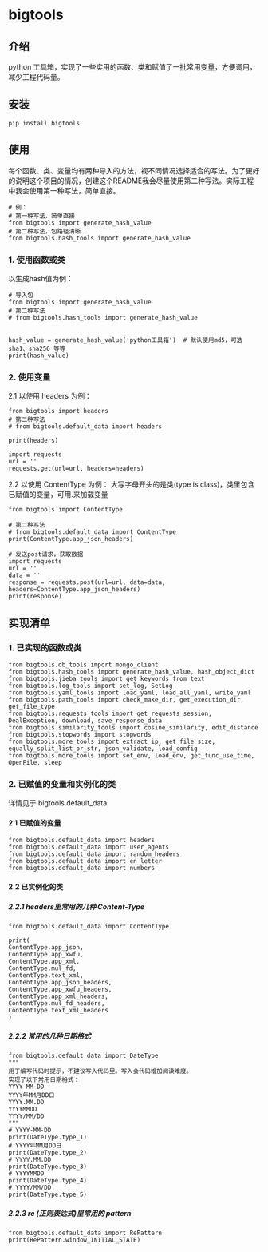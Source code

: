 # bigtools

## 介绍
python 工具箱，实现了一些实用的函数、类和赋值了一批常用变量，方便调用，减少工程代码量。

## 安装

```
pip install bigtools
```
    

## 使用
每个函数、类、变量均有两种导入的方法，视不同情况选择适合的写法。为了更好的说明这个项目的情况，创建这个README我会尽量使用第二种写法。实际工程中我会使用第一种写法，简单直接。

```python3
# 例：
# 第一种写法，简单直接
from bigtools import generate_hash_value
# 第二种写法，包路径清晰
from bigtools.hash_tools import generate_hash_value
```

### 1. 使用函数或类
以生成hash值为例：
```python3
# 导入包
from bigtools import generate_hash_value
# 第二种写法
# from bigtools.hash_tools import generate_hash_value


hash_value = generate_hash_value('python工具箱')  # 默认使用md5，可选sha1、sha256 等等
print(hash_value)
```
### 2. 使用变量
2.1 以使用 headers 为例：
```python3
from bigtools import headers
# 第二种写法
# from bigtools.default_data import headers

print(headers)

import requests
url = ''
requests.get(url=url, headers=headers)
```
2.2 以使用 ContentType 为例：
大写字母开头的是类(type is class)，类里包含已赋值的变量，可用.来加载变量

```python3
from bigtools import ContentType

# 第二种写法
# from bigtools.default_data import ContentType
print(ContentType.app_json_headers)

# 发送post请求，获取数据
import requests
url = ''
data = ''
response = requests.post(url=url, data=data, headers=ContentType.app_json_headers)
print(response)
```
## 实现清单
### 1. 已实现的函数或类
```python3
from bigtools.db_tools import mongo_client
from bigtools.hash_tools import generate_hash_value, hash_object_dict
from bigtools.jieba_tools import get_keywords_from_text
from bigtools.log_tools import set_log, SetLog
from bigtools.yaml_tools import load_yaml, load_all_yaml, write_yaml
from bigtools.path_tools import check_make_dir, get_execution_dir, get_file_type
from bigtools.requests_tools import get_requests_session, DealException, download, save_response_data
from bigtools.similarity_tools import cosine_similarity, edit_distance
from bigtools.stopwords import stopwords
from bigtools.more_tools import extract_ip, get_file_size, equally_split_list_or_str, json_validate, load_config
from bigtools.more_tools import set_env, load_env, get_func_use_time, OpenFile, sleep
```
### 2. 已赋值的变量和实例化的类
详情见于 bigtools.default_data

#### 2.1 已赋值的变量
```python3
from bigtools.default_data import headers
from bigtools.default_data import user_agents
from bigtools.default_data import random_headers
from bigtools.default_data import en_letter
from bigtools.default_data import numbers
```

#### 2.2 已实例化的类
##### 2.2.1 headers里常用的几种 Content-Type
```python3
from bigtools.default_data import ContentType

print(
ContentType.app_json,
ContentType.app_xwfu,
ContentType.app_xml,
ContentType.mul_fd,
ContentType.text_xml,
ContentType.app_json_headers,
ContentType.app_xwfu_headers,
ContentType.app_xml_headers,
ContentType.mul_fd_headers,
ContentType.text_xml_headers
)
```
##### 2.2.2 常用的几种日期格式
```python3
from bigtools.default_data import DateType
"""
用于编写代码时提示，不建议写入代码里。写入会代码增加阅读难度。
实现了以下常用日期格式：
YYYY-MM-DD
YYYY年MM月DD日
YYYY.MM.DD
YYYYMMDD
YYYY/MM/DD
"""
# YYYY-MM-DD
print(DateType.type_1)
# YYYY年MM月DD日
print(DateType.type_2)
# YYYY.MM.DD
print(DateType.type_3)
# YYYYMMDD
print(DateType.type_4)
# YYYY/MM/DD
print(DateType.type_5)
```
##### 2.2.3 re (正则表达式)里常用的 pattern
```python3
from bigtools.default_data import RePattern
print(RePattern.window_INITIAL_STATE)
```
